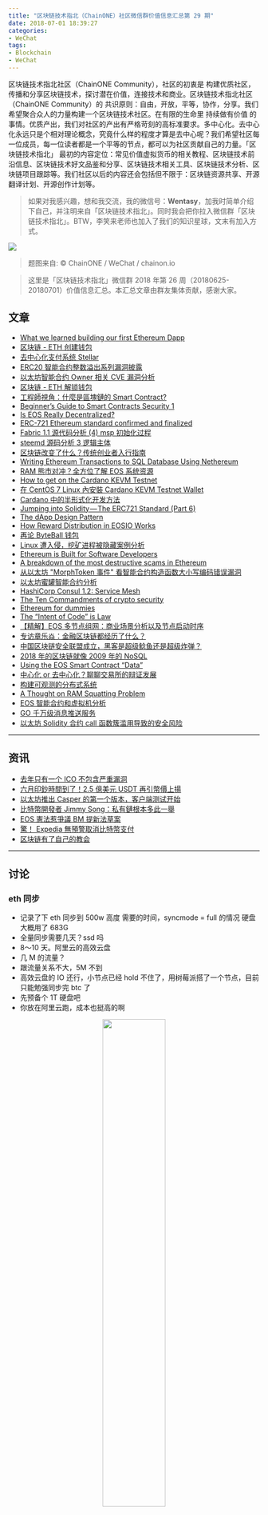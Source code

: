 ```yaml
---
title: "区块链技术指北（ChainONE）社区微信群价值信息汇总第 29 期"
date: 2018-07-01 18:39:27
categories:
- WeChat
tags:
- Blockchain
- WeChat
---
```

区块链技术指北社区（ChainONE Community），社区的初衷是 构建优质社区，传播和分享区块链技术，探讨潜在价值，连接技术和商业。区块链技术指北社区（ChainONE Community）的 共识原则：自由，开放，平等，协作，分享。我们希望聚合众人的力量构建一个区块链技术社区。在有限的生命里 持续做有价值 的事情。优质产出，我们对社区的产出有严格苛刻的高标准要求。多中心化。去中心化永远只是个相对理论概念，究竟什么样的程度才算是去中心呢？我们希望社区每一位成员，每一位读者都是一个平等的节点，都可以为社区贡献自己的力量。「区块链技术指北」 最初的内容定位：常见价值虚拟货币的相关教程、区块链技术前沿信息、区块链技术好文品鉴和分享、区块链技术相关工具、区块链技术分析、区块链项目跟踪等。我们社区以后的内容还会包括但不限于：区块链资源共享、开源翻译计划、开源创作计划等。
<!-- more -->

> 如果对我感兴趣，想和我交流，我的微信号：**Wentasy**，加我时简单介绍下自己，并注明来自「区块链技术指北」。同时我会把你拉入微信群「区块链技术指北」。BTW，李笑来老师也加入了我们的知识星球，文末有加入方式。

![](https://i.imgur.com/EFxCQjC.png)

> 题图来自: © ChainONE / WeChat / chainon.io

> 这里是「区块链技术指北」微信群 2018 年第 26 周（20180625-20180701）价值信息汇总。本汇总文章由群友集体贡献，感谢大家。

## 文章

* [What we learned building our first Ethereum Dapp](https://bbs.chainon.io/d/685-what-we-learned-building-our-first-ethereum-dapp)
* [区块链 - ETH 创建钱包](https://bbs.chainon.io/d/686-eth)
* [去中心化支付系统 Stellar](https://bbs.chainon.io/d/687-stellar)
* [ERC20 智能合约整数溢出系列漏洞披露](https://bbs.chainon.io/d/688-erc20)
* [以太坊智能合约 Owner 相关 CVE 漏洞分析](https://bbs.chainon.io/d/689-owner-cve)
* [区块链 - ETH 解锁钱包](https://bbs.chainon.io/d/691-eth)
* [工程師視角：什麼是區塊鏈的 Smart Contract?](https://bbs.chainon.io/d/692-smart-contract)
* [Beginner’s Guide to Smart Contracts Security 1](https://bbs.chainon.io/d/693-beginner-s-guide-to-smart-contracts-security-1)
* [Is EOS Really Decentralized?](https://bbs.chainon.io/d/694-is-eos-really-decentralized)
* [ERC-721 Ethereum standard confirmed and finalized](https://bbs.chainon.io/d/695-erc-721-ethereum-standard-confirmed-and-finalized)
* [Fabric 1.1 源代码分析 (4) msp 初始化过程](https://bbs.chainon.io/d/696-fabric-1-1-4-msp)
* [steemd 源码分析 3 逻辑主体](https://bbs.chainon.io/d/697-steemd-3)
* [区块链改变了什么？传统创业者入行指南](https://bbs.chainon.io/d/699-blockchain)
* [Writing Ethereum Transactions to SQL Database Using Nethereum](https://bbs.chainon.io/d/701-writing-ethereum-transactions-to-sql-database-using-nethereum)
* [RAM 熊市对冲？全方位了解 EOS 系统资源](https://bbs.chainon.io/d/702-ram-eos)
* [How to get on the Cardano KEVM Testnet](https://bbs.chainon.io/d/703-how-to-get-on-the-cardano-kevm-testnet)
* [在 CentOS 7 Linux 內安裝 Cardano KEVM Testnet Wallet](https://bbs.chainon.io/d/704-centos-7-linux-cardano-kevm-testnet-wallet)
* [Cardano 中的半形式化开发方法](https://bbs.chainon.io/d/705-cardano)
* [Jumping into Solidity — The ERC721 Standard (Part 6)](https://bbs.chainon.io/d/707-jumping-into-solidity-the-erc721-standard-part-6)
* [The dApp Design Pattern](https://bbs.chainon.io/d/708-the-dapp-design-pattern)
* [How Reward Distribution in EOSIO Works](https://bbs.chainon.io/d/709-how-reward-distribution-in-eosio-works)
* [再论 ByteBall 钱包](https://bbs.chainon.io/d/711-byteball)
* [Linux 遭入侵，挖矿进程被隐藏案例分析](https://bbs.chainon.io/d/713-linux)
* [Ethereum is Built for Software Developers](https://bbs.chainon.io/d/723-ethereum-is-built-for-software-developers)
* [A breakdown of the most destructive scams in Ethereum](https://bbs.chainon.io/d/724-a-breakdown-of-the-most-destructive-scams-in-ethereum)
* [从以太坊 "MorphToken 事件" 看智能合约构造函数大小写编码错误漏洞](https://bbs.chainon.io/d/726-morphtoken)
* [以太坊蜜罐智能合约分析](https://bbs.chainon.io/d/727-ethereum)
* [HashiCorp Consul 1.2: Service Mesh](https://bbs.chainon.io/d/729-hashicorp-consul-1-2-service-mesh)
* [The Ten Commandments of crypto security](https://bbs.chainon.io/d/730-the-ten-commandments-of-crypto-security)
* [Ethereum for dummies](https://bbs.chainon.io/d/731-ethereum-for-dummies)
* [The “Intent of Code” is Law](https://bbs.chainon.io/d/732-the-intent-of-code-is-law)
* [【精解】EOS 多节点组网：商业场景分析以及节点启动时序](https://bbs.chainon.io/d/734-eos)
* [专访章乐焱：金融区块链都经历了什么？](https://bbs.chainon.io/d/735-bccon-interview-zly)
* [中国区块链安全联盟成立，黑客是超级鲶鱼还是超级炸弹？](https://bbs.chainon.io/d/736-blockchain-security)
* [2018 年的区块链就像 2009 年的 NoSQL](https://bbs.chainon.io/d/737-2018-2009-nosql)
* [Using the EOS Smart Contract “Data”](https://bbs.chainon.io/d/740-using-the-eos-smart-contract-data)
* [中心化 or 去中心化？聊聊交易所的辩证发展](https://bbs.chainon.io/d/743-or)
* [构建可观测的分布式系统](https://bbs.chainon.io/d/744-observable-distributed-system)
* [A Thought on RAM Squatting Problem](https://bbs.chainon.io/d/746-a-thought-on-ram-squatting-problem)
* [EOS 智能合约和虚拟机分析](https://bbs.chainon.io/d/748-eos)
* [GO 千万级消息推送服务](https://bbs.chainon.io/d/750-go)
* [以太坊 Solidity 合约 call 函数簇滥用导致的安全风险](https://bbs.chainon.io/d/751-solidity-call)

***

## 资讯

* [去年只有一个 ICO 不包含严重漏洞](https://bbs.chainon.io/d/710-ico)
* [六月印鈔時間到了！2.5 億美元 USDT 再引幣價上揚](https://bbs.chainon.io/d/712-2-5-usdt)
* [以太坊推出 Casper 的第一个版本，客户端测试开始](https://bbs.chainon.io/d/728-casper)
* [比特幣開發者 Jimmy Song：私有鏈根本多此一舉](https://bbs.chainon.io/d/733-jimmy-song)
* [EOS 憲法惹爭議 BM 提新法草案](https://bbs.chainon.io/d/741-eos-bm)
* [驚！ Expedia 無預警取消比特幣支付](https://bbs.chainon.io/d/742-expedia)
* [区块链有了自己的教会](https://bbs.chainon.io/d/747-0x)

***

## 讨论

### eth 同步

* 记录了下 eth 同步到 500w 高度 需要的时间，syncmode = full 的情况 硬盘大概用了 683G
* 全量同步需要几天？ssd 吗
* 8～10 天。阿里云的高效云盘
* 几 M 的流量？
* 跟流量关系不大，5M 不到
* 高效云盘的 IO 还行，小节点已经 hold 不住了，用树莓派搭了一个节点，目前只能勉强同步完 btc 了
* 先预备个 1T 硬盘吧
* 你放在阿里云跑，成本也挺高的啊

<div align=center><img width="50%" height="50%" src="https://raw.githubusercontent.com/BlockchainOne/WeChat/master/images/ETH-Sync.jpeg"/></div>

### 以太坊转账

* 各位大牛，eth 转账这种的可以，写备注吗 ? 就是转账给某个地址的时候，顺带写上备注，这样收款方 也能看到，就知道是谁转账了。还是说必须要知道转账地址才行。
* 转账的时候可以添加 memo，不过貌似要解析才能展示
* 这个转账 memo 可以手动在钱包上面输入吗？我看 imtoken 上面有备注，但是收款人看不到这个备注信息
* 发起一个交易，去浏览器能看，imToken 应该是没有解析

### EOS RAM

* 今天推荐这两个工具很有意思，EOS RAM 被玩坏了，目前在找解决办法。熊市靠炒 RAM 获利，有买卖就有逐利
* 嗯，ram 的确被玩坏了
* DApp 成本上来了，对于开发者是不利的
* 建个 EOS 账号平均 25RMB，第一批推广，注册 1000 账号至少花了 ¥25000
* 现在建立一个账号是 0.17～0.23 个 eos，成本在 8.8 到 11.96
* 嗯，不同钱包 delegated 的资源不同

<div align=center><img width="50%" height="50%" src="https://raw.githubusercontent.com/BlockchainOne/WeChat/master/images/EOS-RAM-001.jpeg"/></div>

<div align=center><img width="50%" height="50%" src="https://raw.githubusercontent.com/BlockchainOne/WeChat/master/images/EOS-RAM-002.jpeg"/></div>

<div align=center><img width="50%" height="50%" src="https://raw.githubusercontent.com/BlockchainOne/WeChat/master/images/EOS-RAM-003.jpeg"/></div>

***

## 工具

* [eos-claimer](https://bbs.chainon.io/d/698-eos-claimer)
* [audit-checklist](https://bbs.chainon.io/d/714-audit-checklist)
* [EtherScamDB](https://bbs.chainon.io/d/725-etherscamdb)
* [EOS Ram Rank](https://bbs.chainon.io/d/738-eos-ram-rank)
* [EOS RAM price history](https://bbs.chainon.io/d/739-eos-ram-price-history)

***

## 资源

* [learning-solidity](https://bbs.chainon.io/d/715-learning-solidity)
* [Blockstack](https://bbs.chainon.io/d/716-blockstack)
* [bitnodes](https://bbs.chainon.io/d/717-bitnodes)
* [vechain-core-nodes-security-checklist](https://bbs.chainon.io/d/718-vechain-core-nodes-security-checklist)
* [Oracle](https://bbs.chainon.io/d/719-oracle)
* [Solidity 安全：已知攻击方法和常见防御模式综合列表](https://bbs.chainon.io/d/721-solidity)
* [Exin 使用指南](https://bbs.chainon.io/d/722-exin)
* [ethereum-developer-tools-list](https://bbs.chainon.io/d/745-ethereum-developer-tools-list)
* [XChainLab Documentation](https://bbs.chainon.io/d/749-xchainlab-documentation)

***

## 会议

* [TokenMarket Summit 2018](https://bbs.chainon.io/d/755-tokenmarket-summit-2018)

***

## Q&A

NULL

***

「区块链技术指北」同名 **知识星球**，二维码如下，欢迎加入。BTW，**李笑来老师也加入了**。

![区块链技术指北](https://i.imgur.com/RBmpxTL.png)

「区块链技术指北」相关资讯渠道：

> 「区块链技术指北」同名知识星球，[https://t.xiaomiquan.com/ZRbmaU3](https://t.xiaomiquan.com/ZRbmaU3)
> 官网，[https://chainon.io](https://chainon.io)
> 官方博客，[https://blog.chainon.io](https://blog.chainon.io)
> 官方社区，[https://bbs.chainon.io](https://bbs.chainon.io)
> Telegram Channel，[https://t.me/BlockchainAge](https://t.me/BlockchainAge)
> Telegram Group，[https://t.me/bcage](https://t.me/bcage)
> Twitter，[https://twitter.com/bcageone](https://twitter.com/bcageone)
> Facebook，[https://www.facebook.com/chainone.org](https://www.facebook.com/chainone.org)
> 新浪微博，[https://weibo.com/BlockchainAge](https://weibo.com/BlockchainAge)

同时，本系列文章会在以下渠道同步更新，欢迎关注：

> 「区块链技术指北」同名微信公众号（微信号：BlockchainAge）
> 官方博客，[https://blog.chainon.io](https://blog.chainon.io)
> 知乎专栏，[https://zhuanlan.zhihu.com/robinwen](https://zhuanlan.zhihu.com/robinwen)
> 简书，[https://www.jianshu.com/c/a37698a12ba9](https://www.jianshu.com/c/a37698a12ba9)
> Steemit，[https://steemit.com/@chainone](https://steemit.com/@chainone)
> Medium，[https://medium.com/@chainone.org](https://medium.com/@chainone.org)
> 币乎，[https://bihu.com/people/345886](https://bihu.com/people/345886)
> 掘金，[robinwen@juejin.im](https://juejin.im/user/5673ccae60b2260ee435f89a/posts)

原创不易，读者可以通过如下途径打赏，虚拟货币、美元、法币均支持。

> BTC: 1HRZ7og2KjqpP3v3jskgueNu64kJrFU8GD
> ERC20 Token: 0x5c8DEB48dC08b5dC60A0290B718690a801509Dd1
> PayPal: [https://www.paypal.me/robinwen](https://www.paypal.me/robinwen)
> 微信打赏二维码

![Wechat](https://i.imgur.com/hKyy9lI.jpg)

–EOF–

版权声明：[自由转载-非商用-非衍生-保持署名（创意共享4.0许可证）](http://creativecommons.org/licenses/by-nc-nd/4.0/deed.zh)
